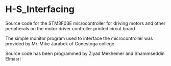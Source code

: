 # H-S_Interfacing
Source code for the STM3F03E microcontroller for driving motors and other peripherals on the motor driver controller printed circut board

The simple monitor program used to interface the microcontroller was provided by Mr. Mike Jarabek of Conestoga college

Source code has been programmed by Ziyad Mekhemer and Shammseddin Elmasri
